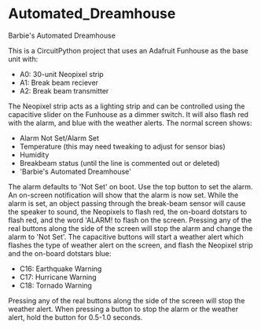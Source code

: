 # Automated_Dreamhouse
Barbie's Automated Dreamhouse

This is a CircuitPython project that uses an Adafruit Funhouse as the base unit with:
* A0: 30-unit Neopixel strip
* A1: Break beam reciever
* A2: Break beam transmitter
  
The Neopixel strip acts as a lighting strip and can be controlled using the capacitive slider on the Funhouse as a dimmer switch. It will also flash red with the alarm, and blue with the weather alerts.
The normal screen shows:
	
* Alarm Not Set/Alarm Set
* Temperature (this may need tweaking to adjust for sensor bias)
* Humidity
* Breakbeam status (until the line is commented out or deleted)
* 'Barbie's Automated Dreamhouse'
	
The alarm defaults to 'Not Set' on boot. Use the top button to set the alarm. An on-screen notification will show that the alarm is now set.
While the alarm is set, an object passing through the break-beam sensor will cause the speaker to sound, the Neopixels to flash red, the on-board dotstars to flash red, and the word 'ALARM! to flash on the screen.
Pressing any of the real buttons along the side of the screen will stop the alarm and change the alarm to 'Not Set'.
The capacitive buttons will start a weather alert which flashes the type of weather alert on the screen, and flash the Neopixel strip and the on-board dotstars blue:
	
* C16: Earthquake Warning
* C17: Hurricane Warning
* C18: Tornado Warning
	
Pressing any of the real buttons along the side of the screen will stop the weather alert.
When pressing a button to stop the alarm or the weather alert, hold the button for 0.5-1.0 seconds.
